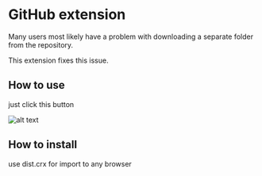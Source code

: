 # GitHub extension

Many users most likely have a problem with downloading a separate folder from the repository.

This extension fixes this issue.

## How to use

just click this button

![alt text](https://github.com/Volshebnik09/github-ext/blob/main/readme/preview.png?raw=true)

## How to install

use dist.crx for import to any browser